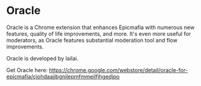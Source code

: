 Oracle
=======

Oracle is a Chrome extension that enhances Epicmafia with numerous new features, quality of life improvements, and more. It's even more useful for moderators, as Oracle features substantial moderation tool and flow improvements.

Oracle is developed by lailai.

Get Oracle here: https://chrome.google.com/webstore/detail/oracle-for-epicmafia/cjohdaajjbgnilepmfmmeilfjhgedjpo